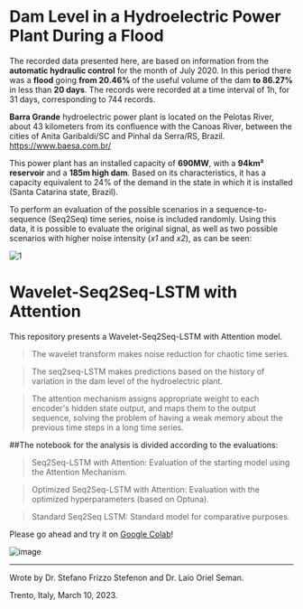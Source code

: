 # Dam Level in a Hydroelectric Power Plant During a Flood

The recorded data presented here, are based on information from the **automatic hydraulic control** for the month of July 2020. 
In this period there was a **flood** going **from 20.46%** of the useful volume of the dam **to 86.27%** in less than **20 days**. 
The records were recorded at a time interval of 1h, for 31 days, corresponding to 744 records.

**Barra Grande** hydroelectric power plant is located on the Pelotas River, about 43 kilometers from its confluence with the Canoas River, between the cities of Anita Garibaldi/SC and Pinhal da Serra/RS, Brazil.
https://www.baesa.com.br/

This power plant has an installed capacity of **690MW**, with a **94km² reservoir** and a **185m high dam**. Based on its characteristics, it has a capacity equivalent to 24% of the demand in the state in which it is installed (Santa Catarina state, Brazil).

To perform an evaluation of the possible scenarios in a sequence-to-sequence (Seq2Seq) time series, noise is included randomly. Using this data, it is possible to evaluate the original signal, as well as two possible scenarios with higher noise intensity (_x1_ and _x2_), as can be seen:

![1](https://user-images.githubusercontent.com/88292916/189348533-c9fcaf00-3b29-4f4f-a8a4-008c132676ef.png)

# Wavelet-Seq2Seq-LSTM with Attention

This repository presents a Wavelet-Seq2Seq-LSTM with Attention model.

> The wavelet transform makes noise reduction for chaotic time series.

> The seq2seq-LSTM makes predictions based on the history of variation in the dam level of the hydroelectric plant.

> The attention mechanism assigns appropriate weight to each encoder's hidden state output, and maps them to the output sequence, solving the problem of having a weak memory about the previous time steps in a long time series.

##The notebook for the analysis is divided according to the evaluations:

> Seq2Seq-LSTM with Attention: Evaluation of the starting model using the Attention Mechanism.

> Optimized Seq2Seq-LSTM with Attention: Evaluation with the optimized hyperparameters (based on Optuna).

> Standard Seq2Seq LSTM: Standard model for comparative purposes.

Please go ahead and try it on [Google Colab](https://colab.research.google.com/github/SFStefenon/EWT-Seq2Seq-LSTM-Attention/blob/main/EWT_Seq2Seq_LSTM_Attention.ipynb)!

![image](https://user-images.githubusercontent.com/88292916/223674069-708ecf87-0bac-4abe-a16c-df7b05013a0f.png)

---

Wrote by Dr. Stefano Frizzo Stefenon and Dr. Laio Oriel Seman.

Trento, Italy, March 10, 2023.
